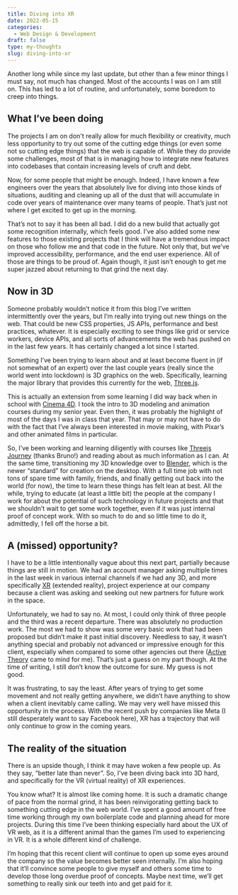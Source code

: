 ```yaml
---
title: Diving into XR
date: 2022-05-15
categories:
  - Web Design & Development
draft: false
type: my-thoughts
slug: diving-into-xr
---
```


Another long while since my last update, but other than a few minor things I must say, not much has changed. Most of the accounts I was on I am still on. This has led to a lot of routine, and unfortunately, some boredom to creep into things. 


## What I’ve been doing

The projects I am on don't really allow for much flexibility or creativity, much less opportunity to try out some of the cutting edge things (or even some not so cutting edge things) that the web is capable of. While they do provide some challenges, most of that is in managing how to integrate new features into codebases that contain increasing levels of cruft and debt.

Now, for some people that might be enough. Indeed, I have known a few engineers over the years that absolutely live for diving into those kinds of situations, auditing and cleaning up all of the dust that will accumulate in code over years of maintenance over many teams of people. That’s just not where I get excited to get up in the morning.

That’s not to say it has been all bad. I did do a new build that actually got some recognition internally, which feels good. I’ve also added some new features to those existing projects that I think will have a tremendous impact on those who follow me and that code in the future. Not only that, but we’ve improved accessibility, performance, and the end user experience. All of those are things to be proud of. Again though, it just isn’t enough to get me super jazzed about returning to that grind the next day.


## Now in 3D

Someone probably wouldn’t notice it from this blog I’ve written intermittently over the years, but I’m really into trying out new things on the web. That could be new CSS properties, JS APIs, performance and best practices, whatever. It is especially exciting to see things like grid or service workers, device APIs, and all sorts of advancements the web has pushed on in the last few years. It has certainly changed a lot since I started.

Something I’ve been trying to learn about and at least become fluent in (if not somewhat of an expert) over the last couple years (really since the world went into lockdown) is 3D graphics on the web. Specifically, learning the major library that provides this currently for the web, [Three.js](https://threejs.org/).

This is actually an extension from some learning I did way back when in school with [Cinema 4D](https://www.maxon.net/en/cinema-4d). I took the intro to 3D modeling and animation courses during my senior year. Even then, it was probably the highlight of most of the days I was in class that year. That may or may not have to do with the fact that I’ve always been interested in movie making, with Pixar’s and other animated films in particular.

So, I’ve been working and learning diligently with courses like [Threejs Journey](https://threejs-journey.com/) (thanks Bruno!) and reading about as much information as I can. At the same time, transitioning my 3D knowledge over to [Blender](https://www.blender.org/), which is the newer “standard” for creation on the desktop. With a full time job with not tons of spare time with family, friends, and finally getting out back into the world (for now), the time to learn these things has felt lean at best. All the while, trying to educate (at least a little bit) the people at the company I work for about the potential of such technology in future projects and that we shouldn’t wait to get some work together, even if it was just internal proof of concept work. With so much to do and so little time to do it, admittedly, I fell off the horse a bit.


## A (missed) opportunity?

I have to be a little intentionally vague about this next part, partially because things are still in motion. We had an account manager asking multiple times in the last week in various internal channels if we had any 3D, and more specifically [XR](https://en.wikipedia.org/wiki/Extended_reality) (extended reality), project experience at our company because a client was asking and seeking out new partners for future work in the space.

Unfortunately, we had to say no. At most, I could only think of three people and the third was a recent departure. There was absolutely no production work. The most we had to show was some very basic work that had been proposed but didn’t make it past initial discovery. Needless to say, it wasn’t anything special and probably not advanced or impressive enough for this client, especially when compared to some other agencies out there ([Active Theory](https://activetheory.net/) came to mind for me). That’s just a guess on my part though. At the time of writing, I still don’t know the outcome for sure. My guess is not good.

It was frustrating, to say the least. After years of trying to get some movement and not really getting anywhere, we didn’t have anything to show when a client inevitably came calling. We may very well have missed this opportunity in the process. With the recent push by companies like Meta (I still desperately want to say Facebook here), XR has a trajectory that will only continue to grow in the coming years.


## The reality of the situation

There is an upside though, I think it may have woken a few people up. As they say, “better late than never”. So, I’ve been diving back into 3D hard, and specifically for the VR (virtual reality) of XR experiences.

You know what? It is almost like coming home. It is such a dramatic change of pace from the normal grind, it has been reinvigorating getting back to something cutting edge in the web world. I’ve spent a good amount of free time working through my own boilerplate code and planning ahead for more projects. During this time I’ve been thinking especially hard about the UX of VR web, as it is a different animal than the games I’m used to experiencing in VR. It is a whole different kind of challenge.

I’m hoping that this recent client will continue to open up some eyes around the company so the value becomes better seen internally. I’m also hoping that it’ll convince some people to give myself and others some time to develop those long overdue proof of concepts. Maybe next time, we’ll get something to really sink our teeth into and get paid for it.
